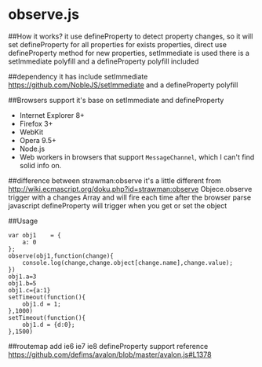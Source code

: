 observe.js
==============

##How it works?
it use defineProperty to detect property changes, so it will set defineProperty for all properties
for exists properties, direct use defineProperty method
for new properties, setImmediate is used
there is a setImmediate polyfill and a defineProperty polyfill included

##dependency
it has include setImmediate https://github.com/NobleJS/setImmediate and a defineProperty polyfill

##Browsers support
it's base on setImmediate and defineProperty

 * Internet Explorer 8+
 * Firefox 3+
 * WebKit
 * Opera 9.5+
 * Node.js
 * Web workers in browsers that support `MessageChannel`, which I can't find solid info on.

##difference between strawman:observe
it's a little different from http://wiki.ecmascript.org/doku.php?id=strawman:observe 
Objece.observe trigger with a changes Array and will fire each time after the browser parse javascript
defineProperty will trigger when you get or set the object

##Usage

    var obj1    = {
        a: 0
    };
    observe(obj1,function(change){
        console.log(change,change.object[change.name],change.value);
    })
    obj1.a=3
    obj1.b=5
    obj1.c={a:1}
    setTimeout(function(){
        obj1.d = 1;
    },1000)
    setTimeout(function(){
        obj1.d = {d:0};
    },1500)

##routemap
add ie6 ie7 ie8 defineProperty support reference https://github.com/defims/avalon/blob/master/avalon.js#L1378

